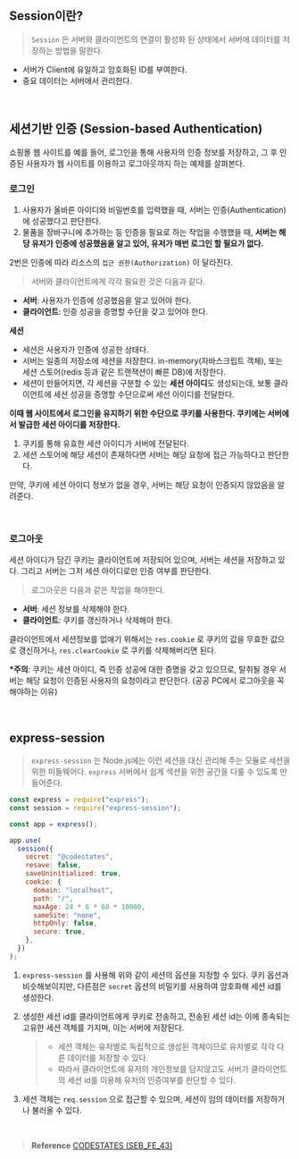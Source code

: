 ## Session이란?

> `Session` 은 서버와 클라이언트의 연결이 활성화 된 상태에서 서버에 데이터를 저장하는 방법을 말한다.

- 서버가 Client에 유일하고 암호화된 ID를 부여한다.
- 중요 데이터는 서버에서 관리한다.

<br>

## 세션기반 인증 (Session-based Authentication)

쇼핑몰 웹 사이트를 예를 들어, 로그인을 통해 사용자의 인증 정보를 저장하고, 그 후 인증된 사용자가 웹 사이트를 이용하고 로그아웃까지 하는 예제를 살펴본다.

### 로그인

1. 사용자가 올바른 아이디와 비밀번호를 입력했을 때, 서버는 인증(Authentication)에 성공했다고 판단한다.
2. 물품을 장바구니에 추가하는 등 인증을 필요로 하는 작업을 수행했을 때, **서버는 해당 유저가 인증에 성공했음을 알고 있어, 유저가 매번 로그인 할 필요가 없다.**

2번은 인증에 따라 리소스의 `접근 권한(Authorization)` 이 달라진다.

> 서버와 클라이언트에게 각각 필요한 것은 다음과 같다.

- **서버**: 사용자가 인증에 성공했음을 알고 있어야 한다.
- **클라이언트**: 인증 성공을 증명할 수단을 갖고 있어야 한다.

**세션**

- 세션은 사용자가 인증에 성공한 상태다.
- 서버는 일종의 저장소에 세션을 저장한다. in-memory(자바스크립트 객체), 또는 세션 스토어(redis 등과 같은 트랜잭션이 빠른 DB)에 저장한다.
- 세션이 만들어지면, 각 세션을 구분할 수 있는 **세션 아이디**도 생성되는데, 보통 클라이언트에 세션 성공을 증명할 수단으로써 세션 아이디를 전달한다.

**이때 웹 사이트에서 로그인을 유지하기 위한 수단으로 쿠키를 사용한다. 쿠키에는 서버에서 발급한 세션 아이디를 저장한다.**

1. 쿠키를 통해 유효한 세션 아이디가 서버에 전달된다.
2. 세션 스토어에 해당 세션이 존재하다면 서버는 해당 요청에 접근 가능하다고 판단한다.

만약, 쿠키에 세션 아이디 정보가 없을 경우, 서버는 해당 요청이 인증되지 않았음을 알려준다.

<br>

### 로그아웃

세션 아이디가 담긴 쿠키는 클라이언트에 저장되어 있으며, 서버는 세션을 저장하고 있다. 그리고 서버는 그저 세션 아이디로만 인증 여부를 판단한다.

> 로그아웃은 다음과 같은 작업을 해야한다.

- **서버**: 세션 정보를 삭제해야 한다.
- **클라이언트**: 쿠키를 갱신하거나 삭제해야 한다.

클라이언트에서 세션정보를 없애기 위해서는 `res.cookie` 로 쿠키의 값을 무효한 값으로 갱신하거나, `res.clearCookie` 로 쿠키를 삭제해버리면 된다.

**\*주의**: 쿠키는 세션 아이디, 즉 인증 성공에 대한 증명을 갖고 있으므로, 탈취될 경우 서버는 해당 요청이 인증된 사용자의 요청이라고 판단한다. (공공 PC에서 로그아웃을 꼭 해야하는 이유)

<br>

## express-session

> `express-session` 는 Node.js에는 이런 세션을 대신 관리해 주는 모듈로 세션을 위한 미들웨어다. `express` 서버에서 쉽게 섹션을 위한 공간을 다룰 수 있도록 만들어준다.

```jsx
const express = require("express");
const session = require("express-session");

const app = express();

app.use(
  session({
    secret: "@codestates",
    resave: false,
    saveUninitialized: true,
    cookie: {
      domain: "localhost",
      path: "/",
      maxAge: 24 * 6 * 60 * 10000,
      sameSite: "none",
      httpOnly: false,
      secure: true,
    },
  })
);
```

1. `express-session` 를 사용해 위와 같이 세션의 옵션을 지정할 수 있다. 쿠키 옵션과 비슷해보이지만, 다른점은 `secret` 옵션의 비밀키를 사용하여 암호화해 세션 id를 생성한다.

2. 생성한 세션 id를 클라이언트에게 쿠키로 전송하고, 전송된 세션 id는 이에 종속되는 고유한 세션 객체를 가지며, 이는 서버에 저장된다.
   > - 세션 객체는 유저별로 독립적으로 생성된 객체이므로 유저별로 각각 다른 데이터를 저장할 수 있다.
   > - 따라서 클라이언트에 유저의 개인정보를 담지않고도 서버가 클라이언트의 세션 id를 이용해 유저의 인증여부를 판단할 수 있다.
3. 세션 객체는 `req.session` 으로 접근할 수 있으며, 세션이 임의 데이터를 저장하거나 불러올 수 있다.

<br>

> **Reference**
> [CODESTATES (SEB_FE_43)](https://www.codestates.com/)

